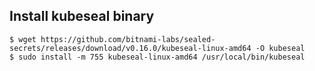 ## Install kubeseal binary
```
$ wget https://github.com/bitnami-labs/sealed-secrets/releases/download/v0.16.0/kubeseal-linux-amd64 -O kubeseal
$ sudo install -m 755 kubeseal-linux-amd64 /usr/local/bin/kubeseal
```
